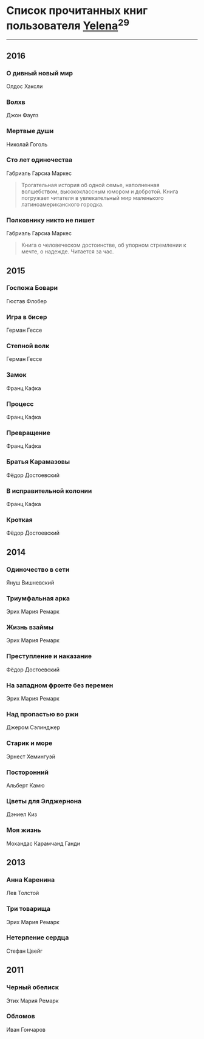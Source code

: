 # Список прочитанных книг пользователя [Yelena](http://vk.com/id7620735)<sup>29</sup>
---

## 2016

### О дивный новый мир
Олдос Хаксли


### Волхв
Джон Фаулз


### Мертвые души
Николай Гоголь


### Сто лет одиночества
Габриэль Гарсиа Маркес
> Трогательная история об одной семье, наполненная волшебством, высококлассным юмором и добротой. Книга погружает читателя в увлекательный мир маленького латиноамериканского городка.


### Полковнику никто не пишет
Габриэль Гарсиа Маркес
> Книга о человеческом достоинстве, об упорном стремлении к мечте, о надежде. Читается за час.



## 2015

### Госпожа Бовари
Гюстав Флобер


### Игра в бисер
Герман Гессе


### Степной волк
Герман Гессе


### Замок
Франц Кафка


### Процесс
Франц Кафка


### Превращение
Франц Кафка


### Братья Карамазовы
Фёдор Достоевский


### В исправительной колонии
Франц Кафка


### Кроткая
Фёдор Достоевский



## 2014

### Одиночество в сети
Януш Вишневский


### Триумфальная арка
Эрих Мария Ремарк


### Жизнь взаймы
Эрих Мария Ремарк


### Преступление и наказание
Фёдор Достоевский


### На западном фронте без перемен
Эрих Мария Ремарк


### Над пропастью во ржи
Джером Сэлинджер


### Старик и море
Эрнест Хемингуэй


### Посторонний
Альберт Камю


### Цветы для Элджернона
Дэниел Киз


### Моя жизнь
Мохандас Карамчанд Ганди



## 2013

### Анна Каренина
Лев Толстой


### Три товарища
Эрих Мария Ремарк


### Нетерпение сердца
Стефан Цвейг



## 2011

### Черный обелиск
Этих Мария Ремарк


### Обломов
Иван Гончаров



